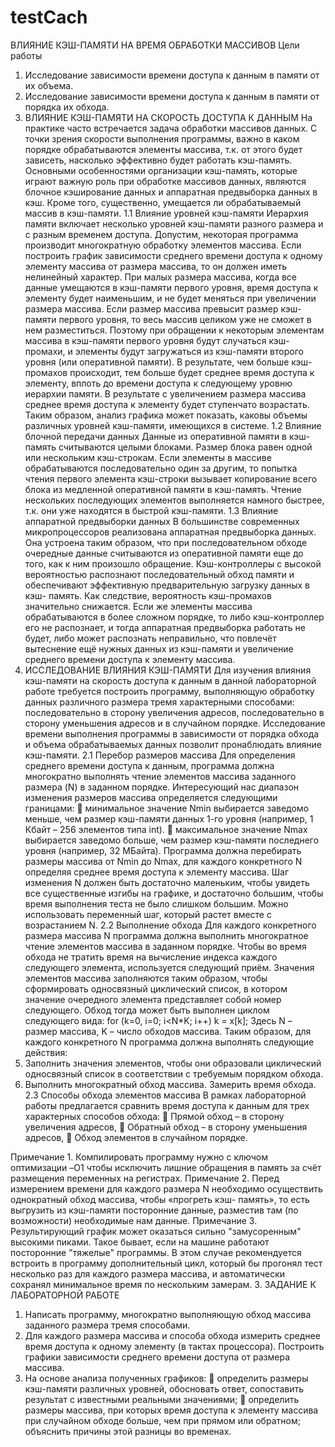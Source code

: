 # testCach

ВЛИЯНИЕ КЭШ-ПАМЯТИ НА ВРЕМЯ ОБРАБОТКИ МАССИВОВ
Цели работы
1. Исследование зависимости времени доступа к данным в памяти от их
объема.
2. Исследование зависимости времени доступа к данным в памяти от
порядка их обхода.
1. ВЛИЯНИЕ КЭШ-ПАМЯТИ НА СКОРОСТЬ ДОСТУПА К ДАННЫМ
На практике часто встречается задача обработки массивов данных. С
точки зрения скорости выполнения программы, важно в каком порядке
обрабатываются элементы массива, т.к. от этого будет зависеть, насколько
эффективно будет работать кэш-память. Основными особенностями
организации кэш-память, которые играют важную роль при обработке
массивов данных, являются блочное кэширование данных и аппаратная
предвыборка данных в кэш. Кроме того, существенно, умещается ли
обрабатываемый массив в кэш-памяти.
1.1 Влияние уровней кэш-памяти
Иерархия памяти включает несколько уровней кэш-памяти разного
размера и с разным временем доступа. Допустим, некоторая программа
производит многократную обработку элементов массива. Если построить
график зависимости среднего времени доступа к одному элементу массива от
размера массива, то он должен иметь нелинейный характер. При малых
размера массива, когда все данные умещаются в кэш-памяти первого уровня,
время доступа к элементу будет наименьшим, и не будет меняться при
увеличении размера массива. Если размер массива превысит размер кэш-
памяти первого уровня, то весь массив целиком уже не сможет в нем
разместиться. Поэтому при обращении к некоторым элементам массива в
кэш-памяти первого уровня будут случаться кэш-промахи, и элементы будут
загружаться из кэш-памяти второго уровня (или оперативной памяти). В
результате, чем больше кэш-промахов происходит, тем больше будет среднее
время доступа к элементу, вплоть до времени доступа к следующему уровню
иерархии памяти. В результате с увеличением размера массива среднее время
доступа к элементу будет ступенчато возрастать. Таким образом, анализ
графика может показать, каковы объемы различных уровней кэш-памяти,
имеющихся в системе.
1.2 Влияние блочной передачи данных
Данные из оперативной памяти в кэш-память считываются целыми
блоками. Размер блока равен одной или нескольким кэш-строкам. Если
элементы в массиве обрабатываются последовательно один за другим, то
попытка чтения первого элемента кэш-строки вызывает копирование всего
блока из медленной оперативной памяти в кэш-память. Чтение нескольких
последующих элементов выполняется намного быстрее, т.к. они уже
находятся в быстрой кэш-памяти.
1.3 Влияние аппаратной предвыборки данных
В большинстве современных микропроцессоров реализована
аппаратная предвыборка данных. Она устроена таким образом, что при
последовательном обходе очередные данные считываются из оперативной
памяти еще до того, как к ним произошло обращение. Кэш-контроллеры с
высокой вероятностью распознают последовательный обход памяти и
обеспечивают эффективную предварительную загрузку данных в кэш-
память. Как следствие, вероятность кэш-промахов значительно снижается.
Если же элементы массива обрабатываются в более сложном порядке, то
либо кэш-контроллер его не распознает, и тогда аппаратная предвыборка
работать не будет, либо может распознать неправильно, что повлечёт
вытеснение ещё нужных данных из кэш-памяти и увеличение среднего
времени доступа к элементу массива.
2. ИССЛЕДОВАНИЕ ВЛИЯНИЯ КЭШ-ПАМЯТИ
Для изучения влияния кэш-памяти на скорость доступа к данным в
данной лабораторной работе требуется построить программу, выполняющую
обработку данных различного размера тремя характерными способами:
последовательно в сторону увеличения адресов, последовательно в сторону
уменьшения адресов и в случайном порядке. Исследование времени
выполнения программы в зависимости от порядка обхода и объема
обрабатываемых данных позволит пронаблюдать влияние кэш-памяти.
2.1 Перебор размеров массива
Для определения среднего времени доступа к данным, программа
должна многократно выполнять чтение элементов массива заданного размера
(N) в заданном порядке. Интересующий нас диапазон изменения размеров
массива определяется следующими границами:
 минимальное значение Nmin выбирается заведомо меньше, чем размер
кэш-памяти данных 1-го уровня (например, 1 Кбайт – 256 элементов
типа int).
 максимальное значение Nmax выбирается заведомо больше, чем размер
кэш-памяти последнего уровня (например, 32 MБайта).
Программа должна перебирать размеры массива от Nmin до Nmax, для каждого
конкретного N определяя среднее время доступа к элементу массива. Шаг
изменения N должен быть достаточно маленьким, чтобы увидеть все
существенные изгибы на графике, и достаточно большим, чтобы время
выполнения теста не было слишком большим. Можно использовать
переменный шаг, который растет вместе с возрастанием N.
2.2 Выполнение обхода
Для каждого конкретного размера массива N программа должна
выполнить многократное чтение элементов массива в заданном порядке.
Чтобы во время обхода не тратить время на вычисление индекса каждого
следующего элемента, используется следующий приём. Значения элементов
массива заполняются таким образом, чтобы сформировать односвязный
циклический список, в котором значение очередного элемента представляет
собой номер следующего. Обход тогда может быть выполнен циклом
следующего вида:
for (k=0, i=0; i<N*K; i++) k = x[k];
Здесь N – размер массива, K – число обходов массива.
Таким образом, для каждого конкретного N программа должна
выполнять следующие действия:
1. Заполнить значения элементов, чтобы они образовали циклический
односвязный список в соответствии с требуемым порядком обхода.
2. Выполнить многократный обход массива. Замерить время обхода.
2.3 Способы обхода элементов массива
В рамках лабораторной работы предлагается сравнить время доступа к
данным для трех характерных способов обхода:
 Прямой обход – в сторону увеличения адресов,
 Обратный обход – в сторону уменьшения адресов,
 Обход элементов в случайном порядке.

Примечание 1. Компилировать программу нужно с ключом
оптимизации –O1 чтобы исключить лишние обращения в память за счёт
размещения переменных на регистрах.
Примечание 2. Перед измерением времени для каждого размера N
необходимо осуществить однократный обход массива, чтобы «прогреть кэш-
память», то есть выгрузить из кэш-памяти посторонние данные, разместив
там (по возможности) необходимые нам данные.
Примечание 3. Результирующий график может оказаться сильно
"замусоренным" высокими пиками. Такое бывает, если на машине работают
посторонние "тяжелые" программы. В этом случае рекомендуется встроить в
программу дополнительный цикл, который бы прогонял тест несколько раз
для каждого размера массива, и автоматически сохранял минимальное время
по нескольким замерам.
3. ЗАДАНИЕ К ЛАБОРАТОРНОЙ РАБОТЕ
1. Написать программу, многократно выполняющую обход массива
заданного размера тремя способами.
2. Для каждого размера массива и способа обхода измерить среднее время
доступа к одному элементу (в тактах процессора). Построить графики
зависимости среднего времени доступа от размера массива.
3. На основе анализа полученных графиков:
 определить размеры кэш-памяти различных уровней, обосновать
ответ, сопоставить результат с известными реальными значениями;
 определить размеры массива, при которых время доступа к элементу
массива при случайном обходе больше, чем при прямом или
обратном; объяснить причины этой разницы во временах.
